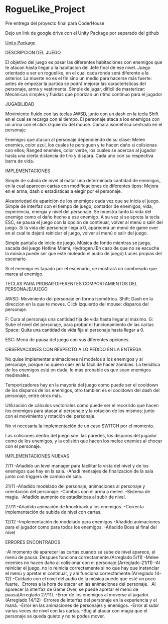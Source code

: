 # RogueLike_Project
 Pre entrega del proyecto final para CoderHouse

Dejo un link de google drive con el Unity Package por separado del github

[Unity Package](https://drive.google.com/drive/folders/1aQILSAPhrYFZvgouzeOo0fLmLMCyv8uu)

DESCRIPCION DEL JUEGO

El objetivo del juego es pasar las diferentes habitaciones con enemigos que te atacan hasta llegar a la habitacion del Jefe final de ese nivel.
Juego orientado a ser un roguelike, en el cual cada ronda será diferente a la anterior. 
La muerte no es el fin sino un medio para hacerse más fuerte: antes de empezar la partida se podrá mejorar las caracteristicas del personaje, arma y vestimenta.
Simple de jugar, dificil de masterizar: Mecánicas simples y fluidas que priorizan un ritmo continuo para el jugador 

JUGABILIDAD

Movimiento fluido con las teclas AWSD, junto con un dash en la tecla Shift en el cual se recarga con el tiempo.
El personaje ataca a los enemigos con un arma con el click izquierdo del mouse.
Cámara isométrica centrada en el personaje

Enemigos que atacan al personaje dependiendo de su clase: Melee enemies, color azul, los cuales te persiguen y te hacen daño si colisionas con ellos; Ranged enemies, color verde, los cuales se acercan al jugador hasta una cierta distancia de tiro y dispara. Cada uno con su respectiva barra de vida.

IMPLEMENTACIONES

Simple de subida de nivel al matar una determinada cantidad de enemigos, en la cual aparecen cartas con modificaciones de diferentes tipos: Mejora en el arma, dash o estadisticas a elegir por el personaje.

Aleatoriedad de aparición de los enemigos cada vez que se inicia el juego.
Simple de interfaz con el tiempo de juego, contador de enemigos; vida, experiencia, energia y nivel del personaje.
Se muestra tanto la vida del enemigo como el daño hecho a ese enemigo.
A su vez si se apreta la tecla ESC, se pausa el juego con la opción de continuar, volver al menú o salir del juego. 
Si la vida del personaje llega a 0, aparecerá un menú de game over en el cual te dejará reiniciar el juego, volver al menú o salir del juego.

Simple pantalla de inicio de juego.
Música de fondo mientras se juega, sacada del juego Hotline Miami, Hydrogen.(En caso de que no se escuche la música puede ser que esté muteado el audio de juego)
Luces propias del escenario

Si el enemigo es tapado por el escenario, se mostrará un sombreado que marca al enemigo.

TECLAS PARA PROBAR DIFERENTES COMPORTAMIENTOS DEL PERSONAJE/JUEGO

AWSD: Movimiento del personaje en forma isométrica.
Shift: Dash en la direccion en la que te moves.
Click Izquierdo del mouse: disparos del personaje.

F: Cura al personaja una cantidad fija de vida hasta llegar al máximo.
G: Sube el nivel del personaje, para probar el funcionamiento de las cartas
Space: Quita una cantidad de vida fija al personaje hasta llegar a 0.

ESC: Menú de pausa del juego con sus diferentes opciones.

OBSERVACIONES CON RESPECTO A LO PEDIDO EN LA ENTREGA

No quise implementar animaciones ni modelos a los enemigos y al personaje, porque no quiero caer en la fácil de hacer zombies. La temática de los enemigos está en duda, lo más probable es que sean enemigos medievales.

Temporizadores hay en la mayoría del juego como puede ser el cooldown de los disparos de los enemigos, otro también es el cooldown del dash del personaje, entre otros más.

Utilización de cálculos vectoriales como puede ser el recorrido que hacen los enemigos para atacar al personaje y la rotación de los mismos; junto con el movimiento y rotación del personaje.

No vi necesaria la implementación de un caso SWITCH por el momento.

Las colisiones dentro del juego son: las paredes, los disparos del jugador como de los enemigos, y la colisión que hacen los melee enemies al chocar con el personaje.

IMPLEMENTACIONES NUEVAS

7/11
-Añadido un level manager para facilitar la vista del nivel y de los enemigos que hay en la sala.
-Añadí mensajes de finalizacion de la sala junto con triggers de cambio de sala. 

21/11
-Añadido modelado del personaje, animaciones al personaje y orientación del personaje.
-Combos con el arma a melee.
-Sistema de magia.
-Añadido aumento de estadísticas al subir de nivel.

27/11
-Añadido animación de knockback a los enemigos.
-Correcta implementación de subida de nivel con cartas.

12/12
-Implementación de modelado para enemigos
-Añadido animaciones para el jugador como para todos los enemigos.
-Añadido Boss al final del nivel

ERRORES ENCONTRADOS 

-Al momento de aparecer las cartas cuando se sube de nivel aparece, el menú de pausa. Despues funciona correctamente.(Arreglado 5/11)
-Melee enemies no hacen daño al colisionar con el personaje.(Arreglado-21/11)
-Al reiniciar el juego, no lo reinicia correctamente si no que hay que instanciar el menú y apretar el continuar, y ahí funciona correctamente.(Arreglado    14-12)
-Cuidado con el nivel del audio de la música puede que esté un poco fuerte.
-Errores a la hora de atacar en las animaciones del personaje.
-Al aparecer la interfaz de Game Over, se puede apretar el menú de pausa(Arreglado 27/11).
-Error de los enemigos al moverse al jugador.(Arreglado 14/12)
-Errores de interfaz del personaje en la experiencia y el maná.
-Error en las animaciones de personajes y enemigos.
-Error al subir varias veces de nivel con las cartas.
-Bug al atacar con magia que el personaje se queda quieto y no te podes mover.
